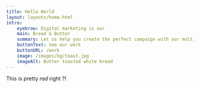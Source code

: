 ```yaml
---
title: Hello World
layout: layouts/home.html
intro:
    eyebrow: Digital marketing is our
    main: Bread & Butter
    summary: Let us help you create the perfect campaign with our multi-faceted team of talented creatives
    buttonText: See our work
    buttonURL: /work
    image: /images/bg/toast.jpg
    imageAlt: Butter toasted white bread
---
```


This is pretty _rad_ right ?!